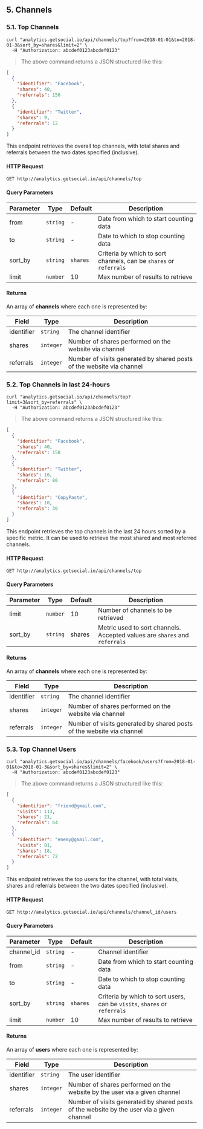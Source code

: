 ## 5. Channels

### 5.1. Top Channels

```shell
curl "analytics.getsocial.io/api/channels/top?from=2018-01-01&to=2018-01-3&sort_by=shares&limit=2" \
  -H "Authorization: abcdef0123abcdef0123"
```

> The above command returns a JSON structured like this:

```json
[
  {
    "identifier": "Facebook",
    "shares": 40,
    "referrals": 150
  },
  {
    "identifier": "Twitter",
    "shares": 9,
    "referrals": 12
  }
]
```

This endpoint retrieves the overall top channels, with total shares and referrals between the two dates specified (inclusive).


#### HTTP Request

`GET http://analytics.getsocial.io/api/channels/top`

#### Query Parameters

Parameter | Type     | Default      | Description
--------- | -------- | ------------ | --------
from      | `string` | -            | Date from which to start counting data
to        | `string` | -            | Date to which to stop counting data
sort_by   | `string` | `shares`     | Criteria by which to sort channels, can be `shares` or `referrals`
limit     | `number` | 10           | Max number of results to retrieve


#### Returns

An array of <b>channels</b> where each one is represented by:

Field        | Type      | Description
------------ | --------- | --------
identifier   | `string`  | The channel identifier
shares       | `integer` | Number of shares performed on the website via channel
referrals    | `integer` | Number of visits generated by shared posts of the website via channel


### 5.2. Top Channels in last 24-hours

```shell
curl "analytics.getsocial.io/api/channels/top?limit=3&sort_by=referrals" \
  -H "Authorization: abcdef0123abcdef0123"
```

> The above command returns a JSON structured like this:

```json
[
  {
    "identifier": "Facebook",
    "shares": 40,
    "referrals": 150
  },
  {
    "identifier": "Twitter",
    "shares": 10,
    "referrals": 80
  },
  {
    "identifier": "CopyPaste",
    "shares": 10,
    "referrals": 30
  }
]
```

This endpoint retrieves the top channels in the last 24 hours sorted by a specific metric. It can be used to retrieve the most shared and most referred channels.

#### HTTP Request

`GET http://analytics.getsocial.io/api/channels/top`

#### Query Parameters

Parameter | Type     | Default | Description
--------- | -------- | --------- | --------
limit     | `number` | 10 | Number of channels to be retrieved
sort_by   | `string` | shares | Metric used to sort channels. Accepted values are `shares` and `referrals`


#### Returns

An array of <b>channels</b> where each one is represented by:

Field        | Type      | Description
------------ | --------- | --------
identifier   | `string`  | The channel identifier
shares       | `integer` | Number of shares performed on the website via channel
referrals    | `integer` | Number of visits generated by shared posts of the website via channel


### 5.3. Top Channel Users


```shell
curl "analytics.getsocial.io/api/channels/facebook/users?from=2018-01-01&to=2018-01-3&sort_by=shares&limit=2" \
  -H "Authorization: abcdef0123abcdef0123"
```

> The above command returns a JSON structured like this:

```json
[
  {
    "identifier": "friend@gmail.com",
    "visits": 113,
    "shares": 21,
    "referrals": 64
  },
  {
    "identifier": "enemy@gmail.com",
    "visits": 81,
    "shares": 18,
    "referrals": 72
  }
]
```

This endpoint retrieves the top users for the channel, with total visits, shares and referrals between the two dates specified (inclusive).


#### HTTP Request

`GET http://analytics.getsocial.io/api/channels/channel_id/users`

#### Query Parameters

Parameter  | Type     | Default      | Description
---------- | -------- | ------------ | --------
channel_id | `string` | -            | Channel identifier
from       | `string` | -            | Date from which to start counting data
to         | `string` | -            | Date to which to stop counting data
sort_by    | `string` | `shares`     | Criteria by which to sort users, can be `visits`, `shares` or `referrals`
limit      | `number` | 10           | Max number of results to retrieve


#### Returns

An array of <b>users</b> where each one is represented by:

Field        | Type      | Description
------------ | --------- | --------
identifier   | `string`  | The user identifier
shares       | `integer` | Number of shares performed on the website by the user via a given channel
referrals    | `integer` | Number of visits generated by shared posts of the website by the user via a given channel

<!--
### 5.5. Top Channel Stories


```shell
curl "analytics.getsocial.io/api/channels/facebook/stories?from=2018-01-01&to=2018-01-3&sort_by=shares&limit=2" \
  -H "Authorization: abcdef0123abcdef0123"
```

> The above command returns a JSON structured like this:

```json
[
  {
    "identifier": "abcd1234",
    "visits": 113,
    "shares": 21,
    "referrals": 64,
    "title": "The Same Old Story",
    "path": "/"
  },
  {
    "identifier": "abcd1235",
    "visits": 81,
    "shares": 18,
    "referrals": 72,
    "title": "Oblomov",
    "path": "/home"
  }
]
```

This endpoint retrieves the top stories for the channel, with total visits, shares and referrals between the two dates specified (inclusive).


#### HTTP Request

`GET http://analytics.getsocial.io/api/channels/channel_id/stories`

#### Query Parameters

Parameter  | Type     | Default      | Description
---------- | -------- | ------------ | --------
channel_id | `string` | -            | Channel identifier
from       | `string` | -            | Date from which to start counting data
to         | `string` | -            | Date to which to stop counting data
sort_by    | `string` | `shares`     | Criteria by which to sort stories, can be `visits`, `shares` or `referrals`
limit      | `number` | 10           | Max number of results to retrieve


#### Returns

List of channel top stories with total visits, shares and referrals.
-->
